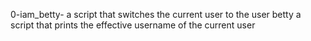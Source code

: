 0-iam_betty- a script that switches the current user to the user betty
a script that prints the effective username of the current user
